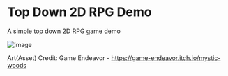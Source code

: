 # Top Down 2D RPG Demo
A simple top down 2D RPG game demo

![image](https://user-images.githubusercontent.com/60242731/157788728-391a4dba-f566-4ddd-ad94-e18cab4028e1.png)

Art(Asset) Credit: Game Endeavor - https://game-endeavor.itch.io/mystic-woods
